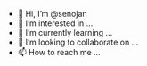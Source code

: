 - 👋 Hi, I’m @senojan
- 👀 I’m interested in ...
- 🌱 I’m currently learning ...
- 💞️ I’m looking to collaborate on ...
- 📫 How to reach me ...

<!---
senojan/senojan is a ✨ special ✨ repository because its `README.md` (this file) appears on your GitHub profile.
You can click the Preview link to take a look at your changes.
--->

